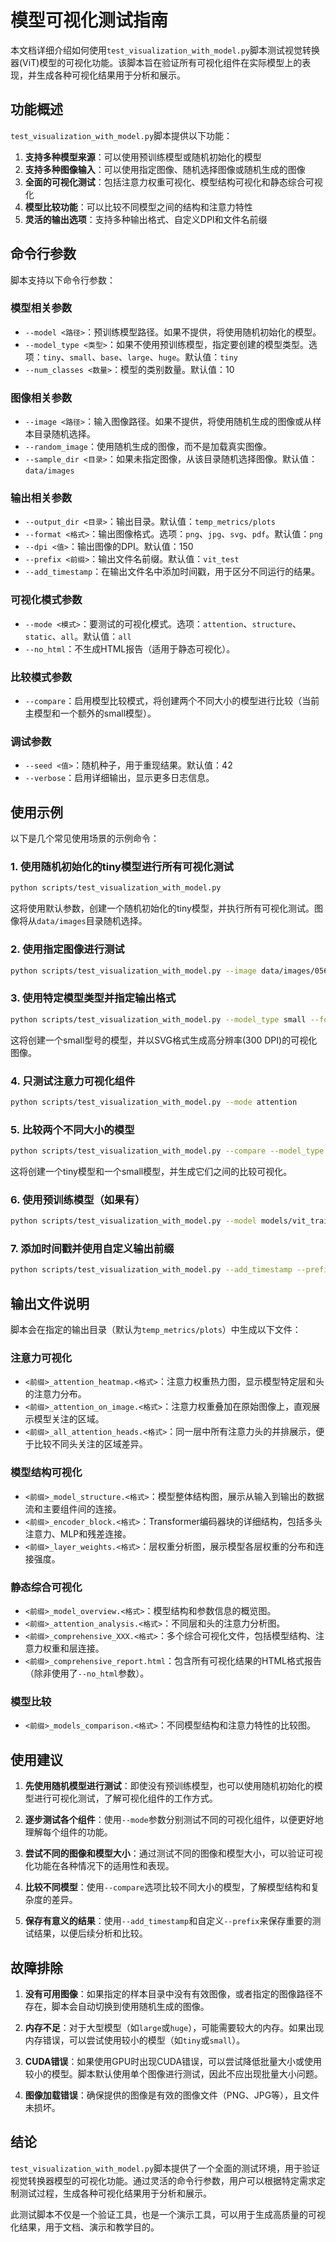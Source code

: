 # 模型可视化测试指南

本文档详细介绍如何使用`test_visualization_with_model.py`脚本测试视觉转换器(ViT)模型的可视化功能。该脚本旨在验证所有可视化组件在实际模型上的表现，并生成各种可视化结果用于分析和展示。

## 功能概述

`test_visualization_with_model.py`脚本提供以下功能：

1. **支持多种模型来源**：可以使用预训练模型或随机初始化的模型
2. **支持多种图像输入**：可以使用指定图像、随机选择图像或随机生成的图像
3. **全面的可视化测试**：包括注意力权重可视化、模型结构可视化和静态综合可视化
4. **模型比较功能**：可以比较不同模型之间的结构和注意力特性
5. **灵活的输出选项**：支持多种输出格式、自定义DPI和文件名前缀

## 命令行参数

脚本支持以下命令行参数：

### 模型相关参数
- `--model <路径>`：预训练模型路径。如果不提供，将使用随机初始化的模型。
- `--model_type <类型>`：如果不使用预训练模型，指定要创建的模型类型。选项：`tiny`、`small`、`base`、`large`、`huge`。默认值：`tiny`
- `--num_classes <数量>`：模型的类别数量。默认值：10

### 图像相关参数
- `--image <路径>`：输入图像路径。如果不提供，将使用随机生成的图像或从样本目录随机选择。
- `--random_image`：使用随机生成的图像，而不是加载真实图像。
- `--sample_dir <目录>`：如果未指定图像，从该目录随机选择图像。默认值：`data/images`

### 输出相关参数
- `--output_dir <目录>`：输出目录。默认值：`temp_metrics/plots`
- `--format <格式>`：输出图像格式。选项：`png`、`jpg`、`svg`、`pdf`。默认值：`png`
- `--dpi <值>`：输出图像的DPI。默认值：150
- `--prefix <前缀>`：输出文件名前缀。默认值：`vit_test`
- `--add_timestamp`：在输出文件名中添加时间戳，用于区分不同运行的结果。

### 可视化模式参数
- `--mode <模式>`：要测试的可视化模式。选项：`attention`、`structure`、`static`、`all`。默认值：`all`
- `--no_html`：不生成HTML报告（适用于静态可视化）。

### 比较模式参数
- `--compare`：启用模型比较模式，将创建两个不同大小的模型进行比较（当前主模型和一个额外的small模型）。

### 调试参数
- `--seed <值>`：随机种子，用于重现结果。默认值：42
- `--verbose`：启用详细输出，显示更多日志信息。

## 使用示例

以下是几个常见使用场景的示例命令：

### 1. 使用随机初始化的tiny模型进行所有可视化测试

```bash
python scripts/test_visualization_with_model.py
```

这将使用默认参数，创建一个随机初始化的tiny模型，并执行所有可视化测试。图像将从`data/images`目录随机选择。

### 2. 使用指定图像进行测试

```bash
python scripts/test_visualization_with_model.py --image data/images/056_0001.png
```

### 3. 使用特定模型类型并指定输出格式

```bash
python scripts/test_visualization_with_model.py --model_type small --format svg --dpi 300
```

这将创建一个small型号的模型，并以SVG格式生成高分辨率(300 DPI)的可视化图像。

### 4. 只测试注意力可视化组件

```bash
python scripts/test_visualization_with_model.py --mode attention
```

### 5. 比较两个不同大小的模型

```bash
python scripts/test_visualization_with_model.py --compare --model_type tiny
```

这将创建一个tiny模型和一个small模型，并生成它们之间的比较可视化。

### 6. 使用预训练模型（如果有）

```bash
python scripts/test_visualization_with_model.py --model models/vit_trained_model.pt
```

### 7. 添加时间戳并使用自定义输出前缀

```bash
python scripts/test_visualization_with_model.py --add_timestamp --prefix vit_analysis
```

## 输出文件说明

脚本会在指定的输出目录（默认为`temp_metrics/plots`）中生成以下文件：

### 注意力可视化
- `<前缀>_attention_heatmap.<格式>`：注意力权重热力图，显示模型特定层和头的注意力分布。
- `<前缀>_attention_on_image.<格式>`：注意力权重叠加在原始图像上，直观展示模型关注的区域。
- `<前缀>_all_attention_heads.<格式>`：同一层中所有注意力头的并排展示，便于比较不同头关注的区域差异。

### 模型结构可视化
- `<前缀>_model_structure.<格式>`：模型整体结构图，展示从输入到输出的数据流和主要组件间的连接。
- `<前缀>_encoder_block.<格式>`：Transformer编码器块的详细结构，包括多头注意力、MLP和残差连接。
- `<前缀>_layer_weights.<格式>`：层权重分析图，展示模型各层权重的分布和连接强度。

### 静态综合可视化
- `<前缀>_model_overview.<格式>`：模型结构和参数信息的概览图。
- `<前缀>_attention_analysis.<格式>`：不同层和头的注意力分析图。
- `<前缀>_comprehensive_XXX.<格式>`：多个综合可视化文件，包括模型结构、注意力权重和层连接。
- `<前缀>_comprehensive_report.html`：包含所有可视化结果的HTML格式报告（除非使用了`--no_html`参数）。

### 模型比较
- `<前缀>_models_comparison.<格式>`：不同模型结构和注意力特性的比较图。

## 使用建议

1. **先使用随机模型进行测试**：即使没有预训练模型，也可以使用随机初始化的模型进行可视化测试，了解可视化组件的工作方式。

2. **逐步测试各个组件**：使用`--mode`参数分别测试不同的可视化组件，以便更好地理解每个组件的功能。

3. **尝试不同的图像和模型大小**：通过测试不同的图像和模型大小，可以验证可视化功能在各种情况下的适用性和表现。

4. **比较不同模型**：使用`--compare`选项比较不同大小的模型，了解模型结构和复杂度的差异。

5. **保存有意义的结果**：使用`--add_timestamp`和自定义`--prefix`来保存重要的测试结果，以便后续分析和比较。

## 故障排除

1. **没有可用图像**：如果指定的样本目录中没有有效图像，或者指定的图像路径不存在，脚本会自动切换到使用随机生成的图像。

2. **内存不足**：对于大型模型（如`large`或`huge`），可能需要较大的内存。如果出现内存错误，可以尝试使用较小的模型（如`tiny`或`small`）。

3. **CUDA错误**：如果使用GPU时出现CUDA错误，可以尝试降低批量大小或使用较小的模型。脚本默认使用单个图像进行测试，因此不应出现批量大小问题。

4. **图像加载错误**：确保提供的图像是有效的图像文件（PNG、JPG等），且文件未损坏。

## 结论

`test_visualization_with_model.py`脚本提供了一个全面的测试环境，用于验证视觉转换器模型的可视化功能。通过灵活的命令行参数，用户可以根据特定需求定制测试过程，生成各种可视化结果用于分析和展示。

此测试脚本不仅是一个验证工具，也是一个演示工具，可以用于生成高质量的可视化结果，用于文档、演示和教学目的。 